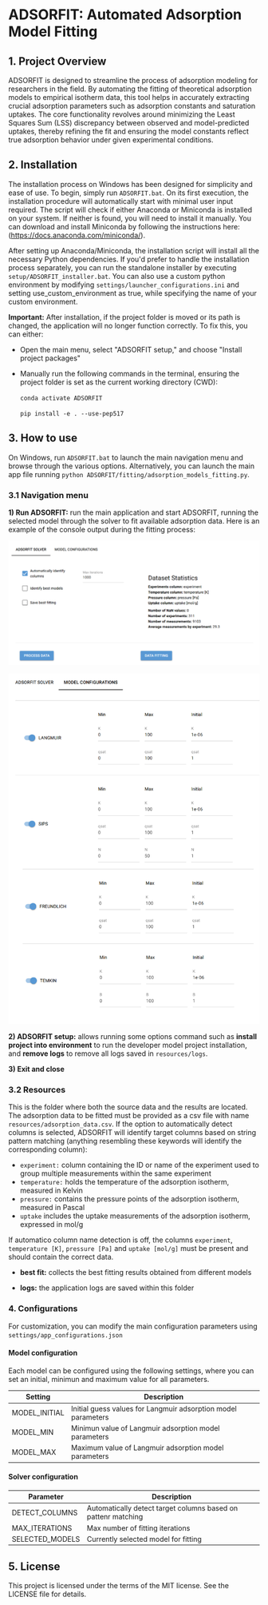 # ADSORFIT: Automated Adsorption Model Fitting

## 1. Project Overview
ADSORFIT is designed to streamline the process of adsorption modeling for researchers in the field. By automating the fitting of theoretical adsorption models to empirical isotherm data, this tool helps in accurately extracting crucial adsorption parameters such as adsorption constants and saturation uptakes. The core functionality revolves around minimizing the Least Squares Sum (LSS) discrepancy between observed and model-predicted uptakes, thereby refining the fit and ensuring the model constants reflect true adsorption behavior under given experimental conditions.

## 2. Installation 
The installation process on Windows has been designed for simplicity and ease of use. To begin, simply run `ADSORFIT.bat`. On its first execution, the installation procedure will automatically start with minimal user input required. The script will check if either Anaconda or Miniconda is installed on your system. If neither is found, you will need to install it manually. You can download and install Miniconda by following the instructions here: (https://docs.anaconda.com/miniconda/).

After setting up Anaconda/Miniconda, the installation script will install all the necessary Python dependencies. If you'd prefer to handle the installation process separately, you can run the standalone installer by executing `setup/ADSORFIT_installer.bat`. You can also use a custom python environment by modifying `settings/launcher_configurations.ini` and setting use_custom_environment as true, while specifying the name of your custom environment.

**Important:** After installation, if the project folder is moved or its path is changed, the application will no longer function correctly. To fix this, you can either:

- Open the main menu, select "ADSORFIT setup," and choose "Install project packages"
- Manually run the following commands in the terminal, ensuring the project folder is set as the current working directory (CWD):

    `conda activate ADSORFIT`

    `pip install -e . --use-pep517` 

## 3. How to use
On Windows, run `ADSORFIT.bat` to launch the main navigation menu and browse through the various options. Alternatively, you can launch the main app file running `python ADSORFIT/fitting/adsorption_models_fitting.py`.

### 3.1 Navigation menu

**1) Run ADSORFIT:** run the main application and start ADSORFIT, running the selected model through the solver to fit available adsorption data. Here is an example of the console output during the fitting process:

![Solver UI snapshot](ADSORFIT/commons/assets/solver_UI.png)

![Models UI snapshot](ADSORFIT/commons/assets/models_UI.png)


**2) ADSORFIT setup:** allows running some options command such as **install project into environment** to run the developer model project installation, and **remove logs** to remove all logs saved in `resources/logs`. 

**3) Exit and close**

### 3.2 Resources
This is the folder where both the source data and the results are located. The adsorption data to be fitted must be provided as a csv file with name `resources/adsorption_data.csv`. If the option to automatically detect columns is selected, ADSORFIT will identify target columns based on string pattern matching (anything resembling these keywords will identify the corresponding column):

- `experiment:` column containing the ID or name of the experiment used to group multiple measurements within the same experiment
- `temperature:` holds the temperature of the adsorption isotherm, measured in Kelvin
- `pressure:` contains the pressure points of the adsorption isotherm, measured in Pascal
- `uptake` includes the uptake measurements of the adsorption isotherm, expressed in mol/g

If automatico column name detection is off, the columns `experiment`, `temperature [K]`, `pressure [Pa]` and `uptake [mol/g]` must be present and should contain the correct data.

- **best fit:** collects the best fitting results obtained from different models

- **logs:** the application logs are saved within this folder

### 4. Configurations
For customization, you can modify the main configuration parameters using `settings/app_configurations.json` 

#### Model configuration  
Each model can be configured using the following settings, where you can set an initial, minimun and maximum value for all parameters.

| Setting          | Description                                                     |
|------------------|-----------------------------------------------------------------|
| MODEL_INITIAL    | Initial guess values for Langmuir adsorption model parameters   |
| MODEL_MIN        | Minimun value of Langmuir adsorption model parameters           |
| MODEL_MAX        | Maximum value of Langmuir adsorption model parameters           |

#### Solver configuration

| Parameter          | Description                                                   |
|--------------------|---------------------------------------------------------------|
| DETECT_COLUMNS     | Automatically detect target columns based on pattenr matching |
| MAX_ITERATIONS     | Max number of fitting iterations                              |
| SELECTED_MODELS    | Currently selected model for fitting                          |

## 5. License
This project is licensed under the terms of the MIT license. See the LICENSE file for details.



